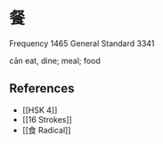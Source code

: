 # 餐
Frequency 1465
General Standard 3341

cān
eat, dine; meal; food

## References
- [[HSK 4]]
- [[16 Strokes]]
- [[食 Radical]]